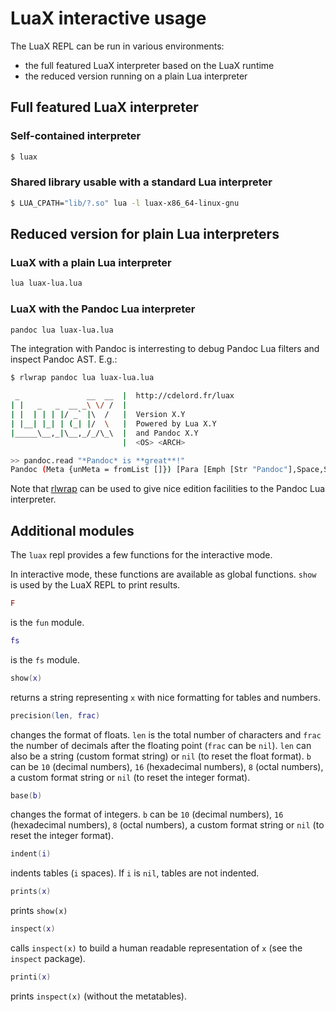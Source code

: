 # LuaX interactive usage

The LuaX REPL can be run in various environments:

- the full featured LuaX interpreter based on the LuaX runtime
- the reduced version running on a plain Lua interpreter

## Full featured LuaX interpreter

### Self-contained interpreter

``` sh
$ luax
```

### Shared library usable with a standard Lua interpreter

``` sh
$ LUA_CPATH="lib/?.so" lua -l luax-x86_64-linux-gnu
```

## Reduced version for plain Lua interpreters

### LuaX with a plain Lua interpreter

``` sh
lua luax-lua.lua
```

### LuaX with the Pandoc Lua interpreter

``` sh
pandoc lua luax-lua.lua
```

The integration with Pandoc is interresting to debug Pandoc Lua filters
and inspect Pandoc AST. E.g.:

``` sh
$ rlwrap pandoc lua luax-lua.lua

 _               __  __  |  http://cdelord.fr/luax
| |   _   _  __ _\ \/ /  |
| |  | | | |/ _` |\  /   |  Version X.Y
| |__| |_| | (_| |/  \   |  Powered by Lua X.Y
|_____\__,_|\__,_/_/\_\  |  and Pandoc X.Y
                         |  <OS> <ARCH>

>> pandoc.read "*Pandoc* is **great**!"
Pandoc (Meta {unMeta = fromList []}) [Para [Emph [Str "Pandoc"],Space,Str "is",Space,Strong [Str "great"],Str "!"]]
```

Note that [rlwrap](https://github.com/hanslub42/rlwrap) can be used to
give nice edition facilities to the Pandoc Lua interpreter.

## Additional modules

The `luax` repl provides a few functions for the interactive mode.

In interactive mode, these functions are available as global functions.
`show` is used by the LuaX REPL to print results.

``` lua
F
```

is the `fun` module.

``` lua
fs
```

is the `fs` module.

``` lua
show(x)
```

returns a string representing `x` with nice formatting for tables and
numbers.

``` lua
precision(len, frac)
```

changes the format of floats. `len` is the total number of characters
and `frac` the number of decimals after the floating point (`frac` can
be `nil`). `len` can also be a string (custom format string) or `nil`
(to reset the float format). `b` can be `10` (decimal numbers), `16`
(hexadecimal numbers), `8` (octal numbers), a custom format string or
`nil` (to reset the integer format).

``` lua
base(b)
```

changes the format of integers. `b` can be `10` (decimal numbers), `16`
(hexadecimal numbers), `8` (octal numbers), a custom format string or
`nil` (to reset the integer format).

``` lua
indent(i)
```

indents tables (`i` spaces). If `i` is `nil`, tables are not indented.

``` lua
prints(x)
```

prints `show(x)`

``` lua
inspect(x)
```

calls `inspect(x)` to build a human readable representation of `x` (see
the `inspect` package).

``` lua
printi(x)
```

prints `inspect(x)` (without the metatables).
